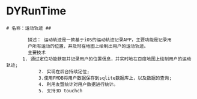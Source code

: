 # DYRunTime

    # 名称：运动轨迹 ##

			描述： 运动轨迹是一款基于iOS的运动轨迹记录APP，主要功能是记录用
			户所有运动的位置，并及时在地图上绘制出用户的运动轨迹。
			主要技术
	      1. 通过定位功能获取并记录用户的位置信息，并实时地在百度地图上绘制用户的运动轨迹;
				2. 实现在后台持续定位;
				3.使用FMDB将用户数据保存到sqlite数据库上，以及数据的查询;
				4. 利用友盟统计对用户数据进行统计。
				5. 支持3D touchch
